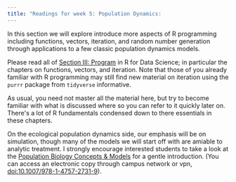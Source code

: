 ```yaml
---
title: "Readings for week 5: Population Dynamics:
---
```


In this section we will explore introduce more aspects of R programming including functions, vectors, iteration, and random number generation through applications to a few classic population dynamics models.

Please read all of [Section III: Program](http://r4ds.had.co.nz/program-intro.html) in R for Data Science; in particular the chapters on functions, vectors, and iteration.  Note that those of you already familiar with R programming may still find new material on iteration using the `purrr` package from `tidyverse` informative.   

As usual, you need not master all the material here, but try to become familiar with what is discussed where so you can refer to it quickly later on.  There's a lot of R fundamentals condensed down to there essentials in these chapters.

On the ecological population dynamics side, our emphasis will be on simulation, though many of the models we will start off with are amiable to analytic treatment.  I strongly encourage interested students to take a look at the [Population Biology Concepts & Models](http://dx.doi.org/10.1007/978-1-4757-2731-9) for a gentle introduction. (You can access an electronic copy through campus network or vpn, <doi:10.1007/978-1-4757-2731-9>).


